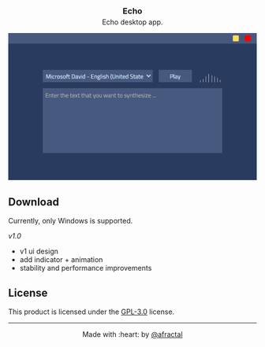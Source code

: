 
<p align="center">
    <h3 align="center" style="margin-bottom: -10px;">Echo</h3>
    <p align="center">Echo desktop app.</p>
</p>

<img width="840" src="./hero_screenshot.png">


## **Download**

Currently, only Windows is supported.


_v1.0_

- v1 ui design
- add indicator + animation
- stability and performance improvements

## **License**

This product is licensed under the [GPL-3.0](./LICENSE.md) license.

---

<p align="center">
    Made with :heart: by <a href="https://github.com/afractal">@afractal</a>
</p>
